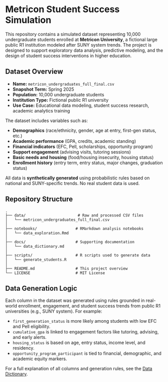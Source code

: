 # Metricon Student Success Simulation

This repository contains a simulated dataset representing 10,000 undergraduate students enrolled at **Metricon University**, a fictional large public R1 institution modeled after SUNY system trends. The project is designed to support exploratory data analysis, predictive modeling, and the design of student success interventions in higher education.

## Dataset Overview

- **Name:** `metricon_undergraduates_full_final.csv`
- **Snapshot Term:** Spring 2025
- **Population:** 10,000 undergraduate students
- **Institution Type:** Fictional public R1 university
- **Use Case:** Educational data modeling, student success research, academic analytics training

The dataset includes variables such as:
- **Demographics** (race/ethnicity, gender, age at entry, first-gen status, etc.)
- **Academic performance** (GPA, credits, academic standing)
- **Financial indicators** (EFC, Pell, scholarships, opportunity program)
- **Support engagement** (advising visits, tutoring sessions)
- **Basic needs and housing** (food/housing insecurity, housing status)
- **Enrollment history** (entry term, entry status, major changes, graduation status)

All data is **synthetically generated** using probabilistic rules based on national and SUNY-specific trends. No real student data is used.

## Repository Structure

```text
.
├── data/                       # Raw and processed CSV files
│   └── metricon_undergraduates_full_final.csv
│
├── notebooks/                 # RMarkdown analysis notebooks
│   └── data_exploration.Rmd
│
├── docs/                      # Supporting documentation
│   └── data_dictionary.md
│
├── scripts/                   # R scripts used to generate data
│   └── generate_students.R
│
├── README.md                  # This project overview
└── LICENSE                    # MIT License
```

## Data Generation Logic

Each column in the dataset was generated using rules grounded in real-world enrollment, engagement, and student success trends from public R1 universities (e.g., SUNY system). For example:

- `first_generation_status` is more likely among students with low EFC and Pell eligibility.
- `cumulative_gpa` is linked to engagement factors like tutoring, advising, and early alerts.
- `housing_status` is based on age, entry status, income level, and residency.
- `opportunity_program_participant` is tied to financial, demographic, and academic equity markers.

For a full explanation of all columns and generation rules, see the [Data Dictionary](./docs/data_dictionary.md).
